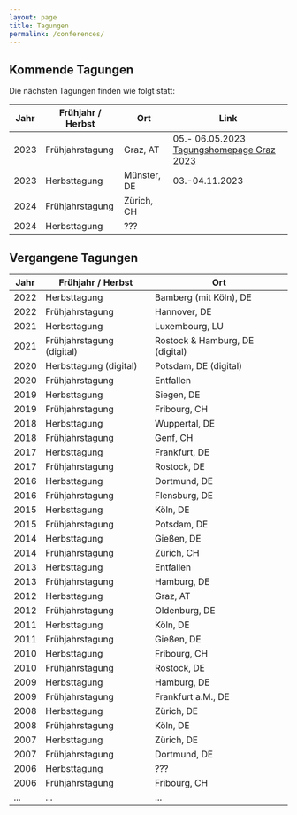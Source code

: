 ```yaml
---
layout: page
title: Tagungen
permalink: /conferences/
---
```


## Kommende Tagungen

Die nächsten Tagungen finden wie folgt statt:

| Jahr | Frühjahr / Herbst | Ort                    | Link                                                             |
|--------|-----------------|------------------|----------------------------|
| 2023 | Frühjahrstagung   | Graz, AT               |     05.- 06.05.2023  [Tagungshomepage Graz 2023](https://aesf2023.de/2023-spring/)                           |
| 2023 | Herbsttagung      | Münster, DE            |     03.-04.11.2023                                                            |
| 2024 | Frühjahrstagung   | Zürich, CH             |                                                                  |
| 2024 | Herbsttagung      | ???                    |                                                                  |

## Vergangene Tagungen

| Jahr | Frühjahr / Herbst         | Ort                             |
|------|---------------------------|---------------------------------|
| 2022 | Herbsttagung              | Bamberg (mit Köln), DE | [Tagungshomepage Herbst 2022](https://www.hf.uni-koeln.de/42112) |
| 2022 | Frühjahrstagung           | Hannover, DE                    |
| 2021 | Herbsttagung              | Luxembourg, LU                  |
| 2021 | Frühjahrstagung (digital) | Rostock & Hamburg, DE (digital) |
| 2020 | Herbsttagung (digital)    | Potsdam, DE (digital)           |
| 2020 | Frühjahrstagung           | Entfallen                       |
| 2019 | Herbsttagung              | Siegen, DE                      |
| 2019 | Frühjahrstagung           | Fribourg, CH                    |
| 2018 | Herbsttagung              | Wuppertal, DE                   |
| 2018 | Frühjahrstagung           | Genf, CH                        |
| 2017 | Herbsttagung              | Frankfurt, DE                   |
| 2017 | Frühjahrstagung           | Rostock, DE                     |
| 2016 | Herbsttagung              | Dortmund, DE                    |
| 2016 | Frühjahrstagung           | Flensburg, DE                   |
| 2015 | Herbsttagung              | Köln, DE                        |
| 2015 | Frühjahrstagung           | Potsdam, DE                     |
| 2014 | Herbsttagung              | Gießen, DE                      |
| 2014 | Frühjahrstagung           | Zürich, CH                      |
| 2013 | Herbsttagung              | Entfallen                       |
| 2013 | Frühjahrstagung           | Hamburg, DE                     |
| 2012 | Herbsttagung              | Graz, AT                        |
| 2012 | Frühjahrstagung           | Oldenburg, DE                   |
| 2011 | Herbsttagung              | Köln, DE                        |
| 2011 | Frühjahrstagung           | Gießen, DE                      |
| 2010 | Herbsttagung              | Fribourg, CH                    |
| 2010 | Frühjahrstagung           | Rostock, DE                     |
| 2009 | Herbsttagung              | Hamburg, DE                     |
| 2009 | Frühjahrstagung           | Frankfurt a.M., DE              |
| 2008 | Herbsttagung              | Zürich, DE                      |
| 2008 | Frühjahrstagung           | Köln, DE                        |
| 2007 | Herbsttagung              | Zürich, DE                      |
| 2007 | Frühjahrstagung           | Dortmund, DE                    |
| 2006 | Herbsttagung              | ???                             |
| 2006 | Frühjahrstagung           | Fribourg, CH                    |
| ...  | ...                       | ...                             |
